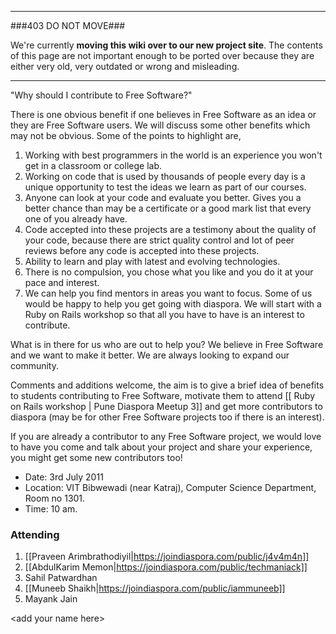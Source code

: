 ----

###403 DO NOT MOVE###

We're currently **moving this wiki over to our new project site**. The contents of this page are not important enough to be ported over because they are either very old, very outdated or wrong and misleading. 

----

"Why should I contribute to Free Software?"

There is one obvious benefit if one believes in Free Software as an idea or they are Free Software users. We will discuss some other benefits which may not be obvious. Some of the points to highlight are,

1. Working with best programmers in the world is an experience you won't get in a classroom or college lab.
2. Working on code that is used by thousands of people every day is a unique opportunity to test the ideas we learn as part of our courses.
3. Anyone can look at your code and evaluate you better. Gives you a better chance than may be a certificate or a good mark list that every one of you already have.
4. Code accepted into these projects are a testimony about the quality of your code, because there are strict quality control and lot of peer reviews before any code is accepted into these projects.
5. Ability to learn and play with latest and evolving technologies.
6. There is no compulsion, you chose what you like and you do it at your pace and interest.
7. We can help you find mentors in areas you want to focus. Some of us would be happy to help you get going with diaspora. We will start with a Ruby on Rails workshop so that all you have to have is an interest to contribute.

What is in there for us who are out to help you? We believe in Free Software and we want to make it better. We are always looking to expand our community.

Comments and additions welcome, the aim is to give a brief idea of benefits to students contributing to Free Software, motivate them to attend [[ Ruby on Rails workshop | Pune Diaspora Meetup 3]] and get more contributors to diaspora (may be for other Free Software projects too if there is an interest). 

If you are already a contributor to any Free Software project, we would love to have you come and talk about your project and share your experience, you might get some new contributors too!

- Date: 3rd July 2011
- Location: VIT Bibwewadi (near Katraj), Computer Science Department, Room no 1301. 
- Time: 10 am.

### Attending
 1. [[Praveen Arimbrathodiyil|https://joindiaspora.com/public/j4v4m4n]] 
 2. [[AbdulKarim Memon|https://joindiaspora.com/public/techmaniack]]   
 3. Sahil Patwardhan   
 4. [[Muneeb Shaikh|https://joindiaspora.com/public/iammuneeb]]
 5. Mayank Jain

  &lt;add your name here&gt;